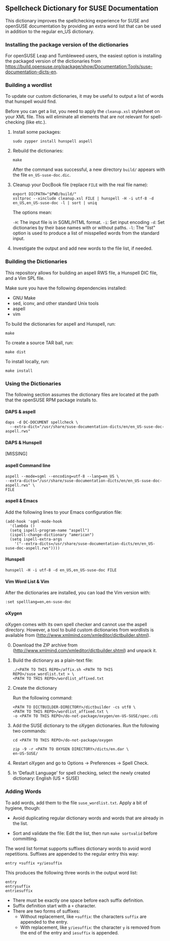 ## Spellcheck Dictionary for SUSE Documentation

This dictionary improves the spellchecking experience for SUSE and openSUSE
documentation by providing an extra word list that can be used in addition
to the regular en_US dictionary.

### Installing the package version of the dictionaries

For openSUSE Leap and Tumbleweed users, the easiest option is installing the
packaged version of the dictionaries from
https://build.opensuse.org/package/show/Documentation:Tools/suse-documentation-dicts-en.


### Building a wordlist

To update our custom dictionaries, it may be useful to output a list of words
that hunspell would find.

Before you can get a list, you need to apply the `cleanup.xsl` stylesheet on
your XML file. This will eliminate all elements that are not relevant for spell-checking (like etc.).

1. Install some packages:

     ```
     sudo zypper install hunspell aspell
     ```

1. Rebuild the dictionaries:

     ```
     make
     ```

   After the command was successful, a new directory `build/` appears with the
   file `en_US-suse-doc.dic`.


1. Cleanup your DocBook file (replace `FILE` with the real file name):

     ```
     export DICPATH="$PWD/build/"
     xsltproc --xinclude cleanup.xsl FILE | hunspell -H -i utf-8 -d en_US,en_US-suse-doc -l | sort | uniq
     ```

    The options mean:
    
    `-H`: The input file is in SGML/HTML format.
    `-i`: Set input encoding
    `-d`: Set dictionaries by their base names with or without paths.
    `-l`: The "list" option is used to produce a list of misspelled words from the standard input.

1. Investigate the output and add new words to the file list, if needed.


### Building the Dictionaries

This repository allows for building an aspell RWS file, a Hunspell DIC file,
and a Vim SPL file.

Make sure you have the following dependencies installed:

* GNU Make
* sed, iconv, and other standard Unix tools
* aspell
* vim

To build the dictionaries for aspell and Hunspell, run:

```
make
```

To create a source TAR ball, run:

```
make dist
```

To install locally, run:

```
make install
```


### Using the Dictionaries

The following section assumes the dictionary files are located at the
path that the openSUSE RPM package installs to.


#### DAPS & aspell

```
daps -d DC-DOCUMENT spellcheck \
  --extra-dict="/usr/share/suse-documentation-dicts/en/en_US-suse-doc-aspell.rws"

```


#### DAPS & Hunspell

[MISSING]


#### aspell Command line

```
aspell --mode=sgml --encoding=utf-8 --lang=en_US \
--extra-dicts="/usr/share/suse-documentation-dicts/en/en_US-suse-doc-aspell.rws" \
FILE
```

#### aspell & Emacs

Add the following lines to your Emacs configuration file:

```
(add-hook 'sgml-mode-hook
  '(lambda ()
  (setq ispell-program-name "aspell")
  (ispell-change-dictionary "american")
  (setq ispell-extra-args
    '("--extra-dicts=/usr/share/suse-documentation-dicts/en/en_US-suse-doc-aspell.rws"))))
```


#### Hunspell

```
hunspell -H -i utf-8 -d en_US,en_US-suse-doc FILE
```

#### Vim Word List & Vim

After the dictionaries are installed, you can load the Vim version with:

```
:set spelllang=en,en-suse-doc
```

#### oXygen

oXygen comes with its own spell checker and cannot use the aspell
directory. However, a tool to build custom dictionaries from wordlists
is available from (http://www.xmlmind.com/xmleditor/dictbuilder.shtml).

0. Download the ZIP archive from
   (http://www.xmlmind.com/xmleditor/dictbuilder.shtml)
   and unpack it.

1. Build the dictionary as a plain-text file:

   ```
   ./<PATH TO THIS REPO>/affix.sh <PATH TO THIS REPO>/suse_wordlist.txt > \
   <PATH TO THIS REPO>/wordlist_affixed.txt
   ```

2. Create the dictionary

   Run the following command:

   ```
   <PATH TO DICTBUILDER-DIRECTORY>/dictbuilder -cs utf8 \
   <PATH TO THIS REPO>/wordlist_affixed.txt \
   -o <PATH TO THIS REPO>/do-not-package/oxygen/en-US-SUSE/spec.cdi
   ```

3. Add the SUSE dictionary to the oXygen dictionaries.
   Run the following two commands:

   ```
   cd <PATH TO THIS REPO>/do-not-package/oxygen

   zip -9 -r <PATH TO OXYGEN DIRECTORY>/dicts/en.dar \
   en-US-SUSE/
   ```

4. Restart oXygen and go to Options -> Preferences -> Spell Check.

5. In 'Default Language' for spell checking, select the newly created dictionary: English (US + SUSE)

### Adding Words

To add words, add them to the file `suse_wordlist.txt`. Apply a bit of
hygiene, though:

* Avoid duplicating regular dictionary words and words that are already in
  the list.

* Sort and validate the file: Edit the list, then run `make sortvalid` before
  committing.

The word list format supports suffixes dictionary words to avoid word
repetitions. Suffixes are appended to the regular entry this way:

```
entry +suffix +y/iesuffix
```

This produces the following three words in the output word list:

```
entry
entrysuffix
entriesuffix
```

* There must be exactly one space before each suffix definition.
* Suffix definition start with a `+` character.
* There are two forms of suffixes:
  * Without replacement, like `+suffix`: the characters `suffix` are appended
    to the entry.
  * With replacement, like `y/iesuffix`: the character `y` is removed from the
    end of the entry and `iesuffix` is appended.
